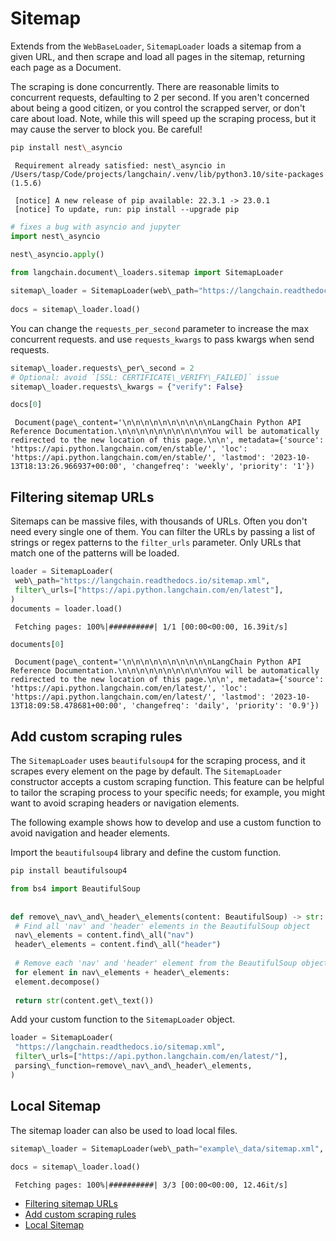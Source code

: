 # Sitemap

Extends from the `WebBaseLoader`, `SitemapLoader` loads a sitemap from a given URL, and then scrape and load all pages in the sitemap, returning each page as a Document.

The scraping is done concurrently. There are reasonable limits to concurrent requests, defaulting to 2 per second. If you aren't concerned about being a good citizen, or you control the scrapped server, or don't care about load. Note, while this will speed up the scraping process, but it may cause the server to block you. Be careful!

```bash
pip install nest\_asyncio  

```

```text
 Requirement already satisfied: nest\_asyncio in /Users/tasp/Code/projects/langchain/.venv/lib/python3.10/site-packages (1.5.6)  
   
 [notice] A new release of pip available: 22.3.1 -> 23.0.1  
 [notice] To update, run: pip install --upgrade pip  

```

```python
# fixes a bug with asyncio and jupyter  
import nest\_asyncio  
  
nest\_asyncio.apply()  

```

```python
from langchain.document\_loaders.sitemap import SitemapLoader  

```

```python
sitemap\_loader = SitemapLoader(web\_path="https://langchain.readthedocs.io/sitemap.xml")  
  
docs = sitemap\_loader.load()  

```

You can change the `requests_per_second` parameter to increase the max concurrent requests. and use `requests_kwargs` to pass kwargs when send requests.

```python
sitemap\_loader.requests\_per\_second = 2  
# Optional: avoid `[SSL: CERTIFICATE\_VERIFY\_FAILED]` issue  
sitemap\_loader.requests\_kwargs = {"verify": False}  

```

```python
docs[0]  

```

```text
 Document(page\_content='\n\n\n\n\n\n\n\n\n\nLangChain Python API Reference Documentation.\n\n\n\n\n\n\n\n\n\nYou will be automatically redirected to the new location of this page.\n\n', metadata={'source': 'https://api.python.langchain.com/en/stable/', 'loc': 'https://api.python.langchain.com/en/stable/', 'lastmod': '2023-10-13T18:13:26.966937+00:00', 'changefreq': 'weekly', 'priority': '1'})  

```

## Filtering sitemap URLs[​](#filtering-sitemap-urls "Direct link to Filtering sitemap URLs")

Sitemaps can be massive files, with thousands of URLs. Often you don't need every single one of them. You can filter the URLs by passing a list of strings or regex patterns to the `filter_urls` parameter. Only URLs that match one of the patterns will be loaded.

```python
loader = SitemapLoader(  
 web\_path="https://langchain.readthedocs.io/sitemap.xml",  
 filter\_urls=["https://api.python.langchain.com/en/latest"],  
)  
documents = loader.load()  

```

```text
 Fetching pages: 100%|##########| 1/1 [00:00<00:00, 16.39it/s]  

```

```python
documents[0]  

```

```text
 Document(page\_content='\n\n\n\n\n\n\n\n\n\nLangChain Python API Reference Documentation.\n\n\n\n\n\n\n\n\n\nYou will be automatically redirected to the new location of this page.\n\n', metadata={'source': 'https://api.python.langchain.com/en/latest/', 'loc': 'https://api.python.langchain.com/en/latest/', 'lastmod': '2023-10-13T18:09:58.478681+00:00', 'changefreq': 'daily', 'priority': '0.9'})  

```

## Add custom scraping rules[​](#add-custom-scraping-rules "Direct link to Add custom scraping rules")

The `SitemapLoader` uses `beautifulsoup4` for the scraping process, and it scrapes every element on the page by default. The `SitemapLoader` constructor accepts a custom scraping function. This feature can be helpful to tailor the scraping process to your specific needs; for example, you might want to avoid scraping headers or navigation elements.

The following example shows how to develop and use a custom function to avoid navigation and header elements.

Import the `beautifulsoup4` library and define the custom function.

```python
pip install beautifulsoup4  

```

```python
from bs4 import BeautifulSoup  
  
  
def remove\_nav\_and\_header\_elements(content: BeautifulSoup) -> str:  
 # Find all 'nav' and 'header' elements in the BeautifulSoup object  
 nav\_elements = content.find\_all("nav")  
 header\_elements = content.find\_all("header")  
  
 # Remove each 'nav' and 'header' element from the BeautifulSoup object  
 for element in nav\_elements + header\_elements:  
 element.decompose()  
  
 return str(content.get\_text())  

```

Add your custom function to the `SitemapLoader` object.

```python
loader = SitemapLoader(  
 "https://langchain.readthedocs.io/sitemap.xml",  
 filter\_urls=["https://api.python.langchain.com/en/latest/"],  
 parsing\_function=remove\_nav\_and\_header\_elements,  
)  

```

## Local Sitemap[​](#local-sitemap "Direct link to Local Sitemap")

The sitemap loader can also be used to load local files.

```python
sitemap\_loader = SitemapLoader(web\_path="example\_data/sitemap.xml", is\_local=True)  
  
docs = sitemap\_loader.load()  

```

```text
 Fetching pages: 100%|##########| 3/3 [00:00<00:00, 12.46it/s]  

```

- [Filtering sitemap URLs](#filtering-sitemap-urls)
- [Add custom scraping rules](#add-custom-scraping-rules)
- [Local Sitemap](#local-sitemap)
